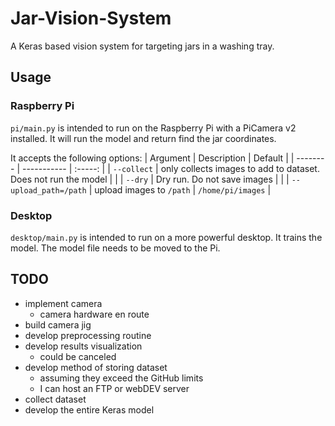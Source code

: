 # Jar-Vision-System
A Keras based vision system for targeting jars in a washing tray.

## Usage
### Raspberry Pi
`pi/main.py` is intended to run on the Raspberry Pi with a PiCamera v2 installed. It will run the model and return find the jar coordinates.

It accepts the following options:
| Argument | Description | Default |
| -------- | ----------- | :-----: |
| `--collect` | only collects images to add to dataset. Does not run the model | |
| `--dry`  | Dry run. Do not save images | |
| `--upload_path=/path` | upload images to `/path` | `/home/pi/images` |

### Desktop
`desktop/main.py` is intended to run on a more powerful desktop. It trains the model. The model file needs to be moved to the Pi.



## TODO
 - implement camera
   - camera hardware en route
 - build camera jig
 - develop preprocessing routine
 - develop results visualization
   - could be canceled
 - develop method of storing dataset
   - assuming they exceed the GitHub limits
   - I can host an FTP or webDEV server
 - collect dataset
 - develop the entire Keras model
